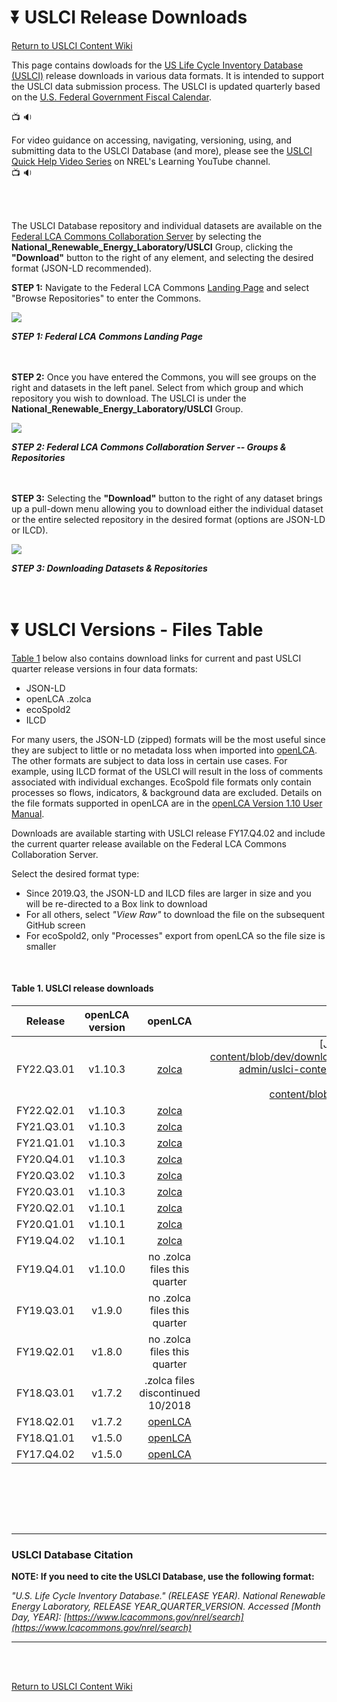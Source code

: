 :arrow_double_down:  USLCI Release Downloads
==================
[Return to USLCI Content Wiki](https://github.com/uslci-admin/uslci-content/wiki)

This page contains dowloads for the [US Life Cycle Inventory Database (USLCI)](https://www.nrel.gov/lci/) release downloads in various data formats. It is intended to support the USLCI data submission process. The USLCI is updated quarterly based on the [U.S. Federal Government Fiscal Calendar](https://www.senate.gov/reference/glossary_term/fiscal_year.htm).

:tv: :sound: <br>

For video guidance on accessing, navigating, versioning, using, and submitting data to the USLCI Database (and more), please see the [USLCI Quick Help Video Series](https://www.youtube.com/playlist?list=PLmIn8Hncs7bFUOyXZNGXwG4LtdoTfLz6Q) on NREL's Learning YouTube channel.
<br> 
:tv: :sound:

<br><br>

The USLCI Database repository and individual datasets are available on the [Federal LCA Commons Collaboration Server](https://www.lcacommons.gov/lca-collaboration) by selecting the **National_Renewable_Energy_Laboratory/USLCI** Group, clicking the **"Download"** button to the right of any element, and selecting the desired format (JSON-LD recommended).

**STEP 1:** Navigate to the Federal LCA Commons [Landing Page](https://wwww.lcacommons.gov) and select "Browse Repositories" to enter the Commons.

![](https://github.com/uslci-admin/uslci-content/blob/dev/images/Browse%20repositories.png)

**_STEP 1: Federal LCA Commons Landing Page_**
<br>
<br>
<br>


**STEP 2:** Once you have entered the Commons, you will see groups on the right and datasets in the left panel. Select from which group and which repository you wish to download. The USLCI is under the **National_Renewable_Energy_Laboratory/USLCI** Group.

![](https://github.com/uslci-admin/uslci-content/blob/dev/images/2.%20Downloading%20from%20FLCAC.png)

**_STEP 2: Federal LCA Commons Collaboration Server -- Groups & Repositories_**
<br>
<br>
<br>

**STEP 3:** Selecting the **"Download"** button to the right of any dataset brings up a pull-down menu allowing you to download either the individual dataset or the entire selected repository in the desired format (options are JSON-LD or ILCD).
<br>


![](https://github.com/uslci-admin/uslci-content/blob/dev/images/Download%20Buttons%20-%20Dataset%20OR%20Repository.png)
<br>


**_STEP 3: Downloading Datasets & Repositories_**
<br>
<br>
<br>


:arrow_double_down:  USLCI Versions - Files Table
==================


[Table 1](release-downloads.md#table-1-uslci-release-downloads) below also contains download links for current and past USLCI quarter release versions in four data formats: 
* JSON-LD
* openLCA .zolca
* ecoSpold2
* ILCD

For many users, the JSON-LD (zipped) formats will be the most useful since they are subject to little or no metadata loss when imported into [openLCA].  The other formats are subject to data loss in certain use cases. For example, using ILCD format of the USLCI will result in the loss of comments associated with individual exchanges. EcoSpold file formats only contain processes so flows, indicators, & background data are excluded. Details on the file formats supported in openLCA are in the [openLCA Version 1.10 User Manual](http://www.openlca.org/wp-content/uploads/2020/02/openLCA_1.10_User-Manual.pdf).

Downloads are available starting with USLCI release FY17.Q4.02 and include the current quarter release available on the Federal LCA Commons Collaboration Server. 

Select the desired format type: 
* Since 2019.Q3, the JSON-LD and ILCD files are larger in size and you will be re-directed to a Box link to download
* For all others, select _"View Raw"_ to download the file on the subsequent GitHub screen
* For ecoSpold2, only "Processes" export from openLCA so the file size is smaller


<br>

#### Table 1. USLCI release downloads   

| Release | openLCA version | openLCA | JSON-LD | ecoSpold2 | ILCD |   
|:---:|:---:|:---:|:---:|:---:|:--:|    
| FY22.Q3.01 | v1.10.3 |[zolca](https://github.com/uslci-admin/uslci-content/blob/dev/downloads/uslci_fy22_q3_01_olca1_10_0.zolca)| [JSON-LD]([https://github.com/uslci-admin/uslci-content/blob/dev/downloads/uslci_fy22_q3_01_olca1_10_0_json_ld.zip(https://github.com/uslci-admin/uslci-content/blob/dev/downloads/uslci_fy22_q3_01_olca1_10_0_json_ld.zip](https://github.com/uslci-admin/uslci-content/blob/dev/downloads/uslci_fy22_q3_01_olca1_10_0_json_ld.zip)| [ecoSpold2] | [ILCD] 
| FY22.Q2.01 | v1.10.3 |[zolca](https://github.com/uslci-admin/uslci-content/blob/dev/downloads/uslci_fy22_q2_01_olca_10_3_.zolca) | [JSON-LD] | [ecoSpold2] | [ILCD] |
| FY21.Q3.01 | v1.10.3 |[zolca](https://github.com/uslci-admin/uslci-content/blob/dev/downloads/uslci_fy21_q3_01_olca_10_3_.zolca) | [JSON-LD](https://app.box.com/s/8rv697xd6gqehat1o8mv4t09xce34dzw) | [ecoSpold2](https://github.com/uslci-admin/uslci-content/blob/dev/downloads/uslci_fy21_q3_01_olca_10_3_ecospold2.zip) | [ILCD](https://app.box.com/s/iisvem9o9l8k8198h311z8whpf0uu8cl) |
| FY21.Q1.01 | v1.10.3 |[zolca](https://github.com/uslci-admin/uslci-content/blob/dev/downloads/uslci_fy21_q1_01_olca1_10_3.zolca) | [JSON-LD](https://app.box.com/s/9afxvz4jvqsz0kcq7c5gc7nvsoh4nzqd) | [ecoSpold2](https://github.com/uslci-admin/uslci-content/blob/dev/downloads/uslci_fy21_q1_01_olca1_10_3_ecospold2.zip) | [ILCD](https://app.box.com/s/cvsotaydea52xpavtt40aykf7b9zl13q) |
| FY20.Q4.01 | v1.10.3 |[zolca](https://app.box.com/s/o6aw25fvzlxcpmfkh7ec8fllvzvzj8sz) | [JSON-LD](https://app.box.com/s/eq0mivu40bqzioilszw9q30htzrnufuy) | [ecoSpold2](https://github.com/uslci-admin/uslci-content/blob/dev/downloads/uslci_fy20_q4_01_olca1_10_3_ecospold.zip) | [ILCD](https://app.box.com/s/n8ermjf92g7i0vi52y3dnkt6celrhy5l) |
| FY20.Q3.02 | v1.10.3 |[zolca](https://github.com/uslci-admin/uslci-content/blob/dev/downloads/uslci_fy20_q3_02_olca1_10_3_zolca.zolca) | [JSON-LD](https://app.box.com/s/r63m6xjojahb4cezr58wtft9bjnnkmrm) | [ecoSpold2](https://github.com/uslci-admin/uslci-content/blob/dev/downloads/uslci_fy20_q3_02_olca1_10_3_ecospold.zip) | [ILCD](https://app.box.com/s/170ywdiq8gafivw3429srnc8q8ay0xt2) |
| FY20.Q3.01 | v1.10.3 |[zolca](https://github.com/uslci-admin/uslci-content/blob/dev/downloads/uslci_fy20_q3_01_olca1_10_3_zolca.zolca) | [JSON-LD](https://app.box.com/s/kzucre7sik2yt8urgatg4e0mlib4tbcv) | [ecoSpold2](https://github.com/uslci-admin/uslci-content/blob/dev/downloads/uslci_fy20_q3_01_olca1_10_3_ecospold.zip) | [ILCD](https://app.box.com/s/zulcmvp9g6ftlivoe6yns1cgiclur34m) |
| FY20.Q2.01 | v1.10.1 | [zolca](https://github.com/uslci-admin/uslci-content/blob/dev/downloads/uslci_fy20_q2_01_olca1_10_3.zolca) | [JSON-LD](https://app.box.com/s/ohqsukgivevlzi49dx2duh1dob5l58gh) | [ecoSpold2](https://github.com/uslci-admin/uslci-content/blob/dev/downloads/uslci_fy20_q2_01_olca1_10_3_ecospold2.zip) | [ILCD](https://app.box.com/s/layz422j1z3wzpwgzflxjq4vpam9qbze) |
| FY20.Q1.01 | v1.10.1 | [zolca](https://github.com/uslci-admin/uslci-content/blob/dev/downloads/uslci_fy20_q1_olca1_1_0.zolca) | [JSON-LD](https://app.box.com/s/1qjqhc7y2rwyvjmo7wu53a4nodjdn7lj) | [ecoSpold2](https://github.com/uslci-admin/uslci-content/blob/dev/downloads/uslci_fy20_q1_olca1_1_0_ecospold2.zip) | [ILCD](https://app.box.com/s/s2gd2733z3dio5b8unsatgkiyg5pb1l0) |
| FY19.Q4.02 | v1.10.1 | [zolca](https://github.com/uslci-admin/uslci-content/blob/dev/downloads/uslci_fy19_q4_02_olca1_10_0_zolca.zolca) | [JSON-LD](https://app.box.com/s/ugq6r4lp4votmzdrex6xokgxfdfgdyqf) | [ecoSpold2](https://github.com/uslci-admin/uslci-content/blob/dev/downloads/uslci_fy19_q4_02_olca1_10_0_ecospold2.zip) | [ILCD](https://app.box.com/s/4f0fcoquczxu9pll2o1gj4brm7377w5z) |
| FY19.Q4.01 | v1.10.0 | no .zolca files this quarter | [JSON-LD](https://app.box.com/s/ljzo0ns7gnowemteroki11ubjaulh5st) | [ecoSpold2](https://github.com/uslci-admin/uslci-content/blob/dev/downloads/uslci_fy19_q4_olca1_10_0_ecospold.zip.zip) |[ILCD](https://app.box.com/s/tlseuabs9130jgjrfoiickp3tu606pzq) |
| FY19.Q3.01 | v1.9.0 | no .zolca files this quarter | [JSON-LD](https://app.box.com/s/lv8mzuyyr33r11cmxfdt9k887w7h0sat) | [ecoSpold2](https://github.com/uslci-admin/uslci-content/blob/dev/downloads/uslci_fy19_q3_01_olca1_9_0_ecospold.zip.zip) | [ILCD](https://app.box.com/s/6pc5cha9wv3zb9lye1y6up5sk06ooxmx) |
| FY19.Q2.01 | v1.8.0 |no .zolca files this quarter | [JSON-LD](https://github.com/uslci-admin/uslci-content/blob/dev/downloads/uslci_fy19_q2_01_olca1_8_0_json_ld.zip.zip) | [ecoSpold2](https://github.com/uslci-admin/uslci-content/blob/dev/downloads/uslci_fy19_q2_01_olca1_8_0_ecospold2.zip.zip) | [ILCD](https://github.com/uslci-admin/uslci-content/blob/dev/downloads/uslcy_fy19_q2_01_olca1_8_0_ilcd.zip.zip) |
| FY18.Q3.01 | v1.7.2 | .zolca files discontinued 10/2018 |  [JSON-LD](https://github.com/uslci-admin/uslci-content/blob/dev/downloads/uslci_fy18_q3_01_olca1_7_2_json_ld.zip) | [ecoSpold2](https://github.com/uslci-admin/uslci-content/blob/dev/downloads/uslci_fy18_q1_01_olca1_7_0_ecospold2.zip) | [ILCD](https://github.com/uslci-admin/uslci-content/blob/dev/downloads/uslci_fy17_q4_02_olca1_5_0_ilcd.zip) |  
| FY18.Q2.01 | v1.7.2 | [openLCA](https://github.com/uslci-admin/uslci-content/tree/dev/downloads/uslci_fy18_q1_01_olca1_7_0.zolca) |  [JSON-LD](https://github.com/uslci-admin/uslci-content/tree/dev/downloads/uslci_fy18_q1_01_olca1_7_0_json_ld.zip) | [ecoSpold2](https://github.com/uslci-admin/uslci-content/tree/dev/downloads/uslci_fy18_q1_01_olca1_7_0_ecospold2.zip) | [ILCD](https://github.com/uslci-admin/uslci-content/tree/dev/downloads/uslci_fy18_q1_01_olca1_7_0_ilcd.zip) |  
| FY18.Q1.01 | v1.5.0 | [openLCA](https://github.com/uslci-admin/uslci-content/tree/dev/downloads/uslci_fy18_q1_01_olca1_5_0.zolca) |  [JSON-LD](https://github.com/uslci-admin/uslci-content/tree/dev/downloads/uslci_fy18_q1_01_olca1_5_0_json_ld.zip) | [ecoSpold2](https://github.com/uslci-admin/uslci-content/tree/dev/downloads/uslci_fy18_q1_01_olca1_5_ecospold2.zip) | [ILCD](https://github.com/uslci-admin/uslci-content/tree/dev/downloads/uslci_fy18_q1_01_olca1_5_0_ilcd.zip) |   
| FY17.Q4.02 | v1.5.0 | [openLCA](https://github.com/uslci-admin/uslci-content/tree/dev/downloads/uslci_fy17_q4_02_olca1_5_0.zolca) | -- | [ecoSpold2](https://github.com/uslci-admin/uslci-content/tree/dev/downloads/uslci_fy17_q4_02_olca1_5_0_ecospold2.zip) | [ILCD](https://github.com/uslci-admin/uslci-content/tree/dev/downloads/uslci_fy17_q4_02_olca1_5_0_ilcd.zip) |  

<br>

<br><br><br>

---
### USLCI Database Citation

**NOTE: If you need to cite the USLCI Database, use the following format:**

_"U.S. Life Cycle Inventory Database." (RELEASE YEAR). National Renewable Energy Laboratory, RELEASE YEAR_QUARTER_VERSION. Accessed _[Month Day, YEAR]_: [https://www.lcacommons.gov/nrel/search](https://www.lcacommons.gov/nrel/search)_

---
<br>
<br>


[Return to USLCI Content Wiki](https://github.com/uslci-admin/uslci-content/wiki)


[openlca]: http://www.openlca.org/download/
